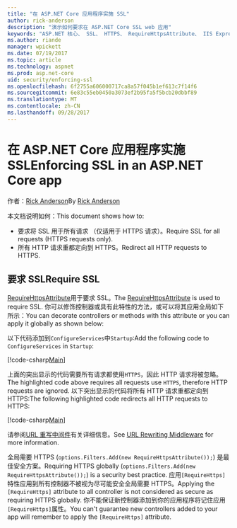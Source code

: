 ```yaml
---
title: "在 ASP.NET Core 应用程序实施 SSL"
author: rick-anderson
description: "演示如何要求在 ASP.NET Core SSL web 应用"
keywords: "ASP.NET 核心、 SSL、 HTTPS、 RequireHttpsAttribute、 IIS Express"
ms.author: riande
manager: wpickett
ms.date: 07/19/2017
ms.topic: article
ms.technology: aspnet
ms.prod: asp.net-core
uid: security/enforcing-ssl
ms.openlocfilehash: 6f2755a606000717ca8a57f045b1ef613c7f14f6
ms.sourcegitcommit: 6e83c55eb0450a3073ef2b95fa5f5bcb20dbbf89
ms.translationtype: MT
ms.contentlocale: zh-CN
ms.lasthandoff: 09/28/2017
---
```

# <a name="enforcing-ssl-in-an-aspnet-core-app"></a><span data-ttu-id="dbd83-104">在 ASP.NET Core 应用程序实施 SSL</span><span class="sxs-lookup"><span data-stu-id="dbd83-104">Enforcing SSL in an ASP.NET Core app</span></span>

<span data-ttu-id="dbd83-105">作者：[Rick Anderson](https://twitter.com/RickAndMSFT)</span><span class="sxs-lookup"><span data-stu-id="dbd83-105">By [Rick Anderson](https://twitter.com/RickAndMSFT)</span></span>

<span data-ttu-id="dbd83-106">本文档说明如何：</span><span class="sxs-lookup"><span data-stu-id="dbd83-106">This document shows how to:</span></span>

- <span data-ttu-id="dbd83-107">要求将 SSL 用于所有请求 （仅适用于 HTTPS 请求）。</span><span class="sxs-lookup"><span data-stu-id="dbd83-107">Require SSL for all requests (HTTPS requests only).</span></span>
- <span data-ttu-id="dbd83-108">所有 HTTP 请求重都定向到 HTTPS。</span><span class="sxs-lookup"><span data-stu-id="dbd83-108">Redirect all HTTP requests to HTTPS.</span></span>

## <a name="require-ssl"></a><span data-ttu-id="dbd83-109">要求 SSL</span><span class="sxs-lookup"><span data-stu-id="dbd83-109">Require SSL</span></span>

<span data-ttu-id="dbd83-110">[RequireHttpsAttribute](https://docs.microsoft.com/aspnet/core/api/microsoft.aspnetcore.mvc.requirehttpsattribute)用于要求 SSL。</span><span class="sxs-lookup"><span data-stu-id="dbd83-110">The [RequireHttpsAttribute](https://docs.microsoft.com/aspnet/core/api/microsoft.aspnetcore.mvc.requirehttpsattribute) is used to require SSL.</span></span> <span data-ttu-id="dbd83-111">你可以修饰控制器或具有此特性的方法，或可以将其应用全局如下所示：</span><span class="sxs-lookup"><span data-stu-id="dbd83-111">You can decorate controllers or methods with this attribute or you can apply it globally as shown below:</span></span>

<span data-ttu-id="dbd83-112">以下代码添加到`ConfigureServices`中`Startup`:</span><span class="sxs-lookup"><span data-stu-id="dbd83-112">Add the following code to `ConfigureServices` in `Startup`:</span></span>

[!code-csharp[Main](authentication/accconfirm/sample/WebApp1/Startup.cs?name=snippet2&highlight=4-)]

<span data-ttu-id="dbd83-113">上面的突出显示的代码需要所有请求都使用`HTTPS`，因此 HTTP 请求将被忽略。</span><span class="sxs-lookup"><span data-stu-id="dbd83-113">The highlighted code above requires all requests use `HTTPS`, therefore HTTP requests are ignored.</span></span> <span data-ttu-id="dbd83-114">以下突出显示的代码将所有 HTTP 请求重都定向到 HTTPS:</span><span class="sxs-lookup"><span data-stu-id="dbd83-114">The following highlighted code redirects all HTTP requests to HTTPS:</span></span>

[!code-csharp[Main](authentication/accconfirm/sample/WebApp1/Startup.cs?name=snippet_AddRedirectToHttps&highlight=7-)]

<span data-ttu-id="dbd83-115">请参阅[URL 重写中间件](xref:fundamentals/url-rewriting)有关详细信息。</span><span class="sxs-lookup"><span data-stu-id="dbd83-115">See [URL Rewriting Middleware](xref:fundamentals/url-rewriting) for more information.</span></span>

<span data-ttu-id="dbd83-116">全局需要 HTTPS (`options.Filters.Add(new RequireHttpsAttribute());`) 是最佳安全方案。</span><span class="sxs-lookup"><span data-stu-id="dbd83-116">Requiring HTTPS globally (`options.Filters.Add(new RequireHttpsAttribute());`) is a security best practice.</span></span> <span data-ttu-id="dbd83-117">应用`[RequireHttps]`特性应用到所有控制器不被视为尽可能安全全局需要 HTTPS。</span><span class="sxs-lookup"><span data-stu-id="dbd83-117">Applying the `[RequireHttps]` attribute to all controller is not considered as secure as requiring HTTPS globally.</span></span> <span data-ttu-id="dbd83-118">你不能保证新控制器添加到你的应用程序将记住应用`[RequireHttps]`属性。</span><span class="sxs-lookup"><span data-stu-id="dbd83-118">You can't guarantee new controllers added to your app will remember to apply the `[RequireHttps]` attribute.</span></span>
